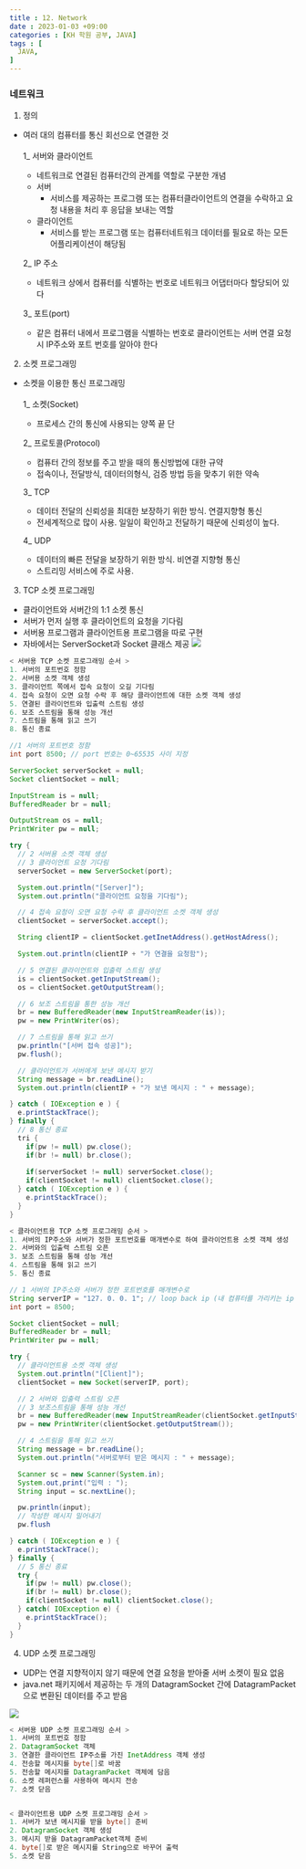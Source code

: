 ```yaml
---
title : 12. Network
date : 2023-01-03 +09:00
categories : [KH 학원 공부, JAVA]
tags : [
  JAVA,
]
---
```

<!-- ![](/assets/img/java/array2.png){:style="border:1px solid #eaeaea; border-radius: 7px; padding: 0px;" } -->

### 네트워크

1) 정의
- 여러 대의 컴퓨터를 통신 회선으로 연결한 것   
  <br>
  1_ 서버와 클라이언트
    - 네트워크로 연결된 컴퓨터간의 관계를 역할로 구분한 개념
    - 서버
      - 서비스를 제공하는 프로그램 또는 컴퓨터클라이언트의 연결을 수락하고 요청 내용을 처리 후 응답을 보내는 역할
    - 클라이언트
      - 서비스를 받는 프로그램 또는 컴퓨터네트워크 데이터를 필요로 하는 모든 어플리케이션이 해당됨

  2_ IP 주소
    - 네트워크 상에서 컴퓨터를 식별하는 번호로 네트워크 어댑터마다 할당되어 있다

  3_ 포트(port)
    - 같은 컴퓨터 내에서 프로그램을 식별하는 번호로 클라이언트는 서버 연결 요청 시 IP주소와 포트 번호를 알아야 한다

2) 소켓 프로그래밍
- 소켓을 이용한 통신 프로그래밍
  <br><br>
  1_ 소켓(Socket)
    - 프로세스 간의 통신에 사용되는 양쪽 끝 단
  
  2_ 프로토콜(Protocol)
    - 컴퓨터 간의 정보를 주고 받을 때의 통신방법에 대한 규약
    - 접속이나, 전달방식, 데이터의형식, 검증 방법 등을 맞추기 위한 약속

  3_ TCP
    - 데이터 전달의 신뢰성을 최대한 보장하기 위한 방식. 연결지향형 통신
    - 전세계적으로 많이 사용. 일일이 확인하고 전달하기 때문에 신뢰성이 높다.

  4_ UDP
    - 데이터의 빠른 전달을 보장하기 위한 방식. 비연결 지향형 통신
    - 스트리밍 서비스에 주로 사용.

3) TCP 소켓 프로그래밍
- 클라이언트와 서버간의 1:1 소켓 통신
- 서버가 먼저 실행 후 클라이언트의 요청을 기다림
- 서버용 프로그램과 클라이언트용 프로그램을 따로 구현
- 자바에서는 ServerSocket과 Socket 클래스 제공
![](/assets/img/java/Network.png)

```java
< 서버용 TCP 소켓 프로그래밍 순서 >
1. 서버의 포트번호 정함
2. 서버용 소켓 객체 생성
3. 클라이언트 쪽에서 접속 요청이 오길 기다림
4. 접속 요청이 오면 요청 수락 후 해당 클라이언트에 대한 소켓 객체 생성
5. 연결된 클라이언트와 입출력 스트림 생성
6. 보조 스트림을 통해 성능 개선
7. 스트림을 통해 읽고 쓰기
8. 통신 종료

//1 서버의 포트번호 정함
int port 8500; // port 번호는 0~65535 사이 지정

ServerSocket serverSocket = null;
Socket clientSocket = null;

InputStream is = null;
BufferedReader br = null;

OutputStream os = null;
PrintWriter pw = null;

try {
  // 2 서버용 소켓 객체 생성
  // 3 클라이언트 요청 기다림
  serverSocket = new ServerSocket(port);

  System.out.println("[Server]");
  System.out.println("클라이언트 요청을 기다림");

  // 4 접속 요청이 오면 요청 수락 후 클라이언트 소켓 객체 생성
  clientSocket = serverSocket.accept();

  String clientIP = clientSocket.getInetAddress().getHostAdress();

  System.out.println(clientIP + "가 연결을 요청함");

  // 5 연결된 클라이언트와 입출력 스트림 생성
  is = clientSocket.getInputStream();
  os = clientSocket.getOutputStream();

  // 6 보조 스트림을 통한 성능 개선
  br = new BufferedReader(new InputStreamReader(is));
  pw = new PrintWriter(os);

  // 7 스트림을 통해 읽고 쓰기
  pw.println("[서버 접속 성공]");
  pw.flush();

  // 클라이언트가 서버에게 보낸 메시지 받기
  String message = br.readLine();
  System.out.println(clientIP + "가 보낸 메시지 : " + message);

} catch ( IOException e ) {
  e.printStackTrace();
} finally {
  // 8 통신 종료
  tri {
    if(pw != null) pw.close();
    if(br != null) br.close();
      
    if(serverSocket != null) serverSocket.close();
    if(clientSocket != null) clientSocket.close();
  } catch ( IOException e ) {
    e.printStackTrace();
  }    
}
```
```java
< 클라이언트용 TCP 소켓 프로그래밍 순서 >
1. 서버의 IP주소와 서버가 정한 포트번호를 매개변수로 하여 클라이언트용 소켓 객체 생성
2. 서버와의 입출력 스트림 오픈
3. 보조 스트림을 통해 성능 개선
4. 스트림을 통해 읽고 쓰기
5. 통신 종료

// 1 서버의 IP주소와 서버가 정한 포트번호를 매개변수로
String serverIP = "127. 0. 0. 1"; // loop back ip (내 컴퓨터를 가리키는 ip 주소)
int port = 8500;

Socket clientSocket = null;
BufferedReader br = null;
PrintWriter pw = null;

try {
  // 클라이언트용 소켓 객체 생성
  System.out.println("[Client]");
  clientSocket = new Socket(serverIP, port);

  // 2 서버와 입출력 스트림 오픈
  // 3 보조스트림을 통해 성능 개선
  br = new BufferedReader(new InputStreamReader(clientSocket.getInputStream());
  pw = new PrintWriter(clientSocket.getOutputStream());

  // 4 스트림을 통해 읽고 쓰기
  String message = br.readLine();
  System.out.println("서버로부터 받은 메시지 : " + message);

  Scanner sc = new Scanner(System.in);
  System.out,print("입력 : ");
  String input = sc.nextLine();

  pw.println(input);
  // 작성한 메시지 밀어내기
  pw.flush

} catch ( IOException e ) {
  e.printStackTrace();
} finally {
  // 5 통신 종료
  try {
    if(pw != null) pw.close();
    if(br != null) br.close();
    if(clientSocket != null) clientSocket.close();
  } catch( IOException e) {
    e.printStackTrace();		
  }
}
```

4) UDP 소켓 프로그래밍
- UDP는 연결 지향적이지 않기 때문에 연결 요청을 받아줄 서버 소켓이 필요 없음
- java.net 패키지에서 제공하는 두 개의 DatagramSocket 간에 DatagramPacket으로 변환된 데이터를 주고 받음

![](/assets/img/java/Network2.png)

```java
< 서버용 UDP 소켓 프로그래밍 순서 >
1. 서버의 포트번호 정함
2. DatagramSocket 객체
3. 연결한 클라이언트 IP주소를 가진 InetAddress 객체 생성
4. 전송할 메시지를 byte[]로 바꿈
5. 전송할 메시지를 DatagramPacket 객체에 담음
6. 소켓 레퍼런스를 사용하여 메시지 전송
7. 소켓 닫음


< 클라이언트용 UDP 소켓 프로그래밍 순서 >
1. 서버가 보낸 메시지를 받을 byte[] 준비
2. DatagramSocket 객체 생성
3. 메시지 받을 DatagramPacket객체 준비
4. byte[]로 받은 메시지를 String으로 바꾸어 출력
5. 소켓 닫음
```
